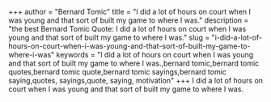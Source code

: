 +++
author = "Bernard Tomic"
title = "I did a lot of hours on court when I was young and that sort of built my game to where I was."
description = "the best Bernard Tomic Quote: I did a lot of hours on court when I was young and that sort of built my game to where I was."
slug = "i-did-a-lot-of-hours-on-court-when-i-was-young-and-that-sort-of-built-my-game-to-where-i-was"
keywords = "I did a lot of hours on court when I was young and that sort of built my game to where I was.,bernard tomic,bernard tomic quotes,bernard tomic quote,bernard tomic sayings,bernard tomic saying,quotes, sayings,quote, saying, motivation"
+++
I did a lot of hours on court when I was young and that sort of built my game to where I was.
